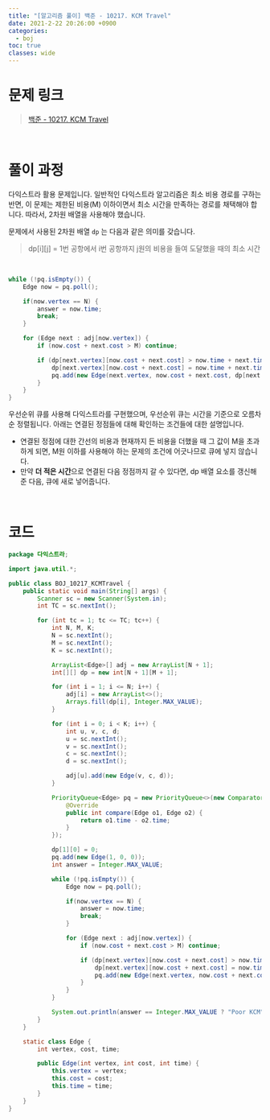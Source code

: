 ```yaml
---
title: "[알고리즘 풀이] 백준 - 10217. KCM Travel"
date: 2021-2-22 20:26:00 +0900
categories:
  - boj
toc: true
classes: wide
---
```


# 문제 링크

> [백준 - 10217. KCM Travel](https://www.acmicpc.net/problem/10217)

<br>

# 풀이 과정

다익스트라 활용 문제입니다. 일반적인 다익스트라 알고리즘은 최소 비용 경로를 구하는 반면, 이 문제는 제한된 비용(M) 이하이면서 최소 시간을 만족하는 경로를 채택해야 합니다. 따라서, 2차원 배열을 사용해야 했습니다.

문제에서 사용된 2차원 배열 `dp` 는 다음과 같은 의미를 갖습니다.

> dp[i][j] = 1번 공항에서 i번 공항까지 j원의 비용을 들여 도달했을 때의 최소 시간


<br>

```java
while (!pq.isEmpty()) {
    Edge now = pq.poll();

    if(now.vertex == N) {
        answer = now.time;
        break;
    }

    for (Edge next : adj[now.vertex]) {
        if (now.cost + next.cost > M) continue;

        if (dp[next.vertex][now.cost + next.cost] > now.time + next.time) {
            dp[next.vertex][now.cost + next.cost] = now.time + next.time;
            pq.add(new Edge(next.vertex, now.cost + next.cost, dp[next.vertex][now.cost + next.cost]));
        }
    }
}
```

우선순위 큐를 사용해 다익스트라를 구현했으며, 우선순위 큐는 시간을 기준으로 오름차순 정렬됩니다. 아래는 연결된 정점들에 대해 확인하는 조건들에 대한 설명입니다.

- 연결된 정점에 대한 간선의 비용과 현재까지 든 비용을 더했을 때 그 값이 M을 초과하게 되면, M원 이하를 사용해야 하는 문제의 조건에 어긋나므로 큐에 넣지 않습니다.
- 만약 **더 적은 시간**으로 연결된 다음 정점까지 갈 수 있다면, dp 배열 요소를 갱신해준 다음, 큐에 새로 넣어줍니다.


<br>

# 코드

```java
package 다익스트라;

import java.util.*;

public class BOJ_10217_KCMTravel {
    public static void main(String[] args) {
        Scanner sc = new Scanner(System.in);
        int TC = sc.nextInt();

        for (int tc = 1; tc <= TC; tc++) {
            int N, M, K;
            N = sc.nextInt();
            M = sc.nextInt();
            K = sc.nextInt();

            ArrayList<Edge>[] adj = new ArrayList[N + 1];
            int[][] dp = new int[N + 1][M + 1];

            for (int i = 1; i <= N; i++) {
                adj[i] = new ArrayList<>();
                Arrays.fill(dp[i], Integer.MAX_VALUE);
            }

            for (int i = 0; i < K; i++) {
                int u, v, c, d;
                u = sc.nextInt();
                v = sc.nextInt();
                c = sc.nextInt();
                d = sc.nextInt();

                adj[u].add(new Edge(v, c, d));
            }

            PriorityQueue<Edge> pq = new PriorityQueue<>(new Comparator<Edge>() {
                @Override
                public int compare(Edge o1, Edge o2) {
                    return o1.time - o2.time;
                }
            });

            dp[1][0] = 0;
            pq.add(new Edge(1, 0, 0));
            int answer = Integer.MAX_VALUE;

            while (!pq.isEmpty()) {
                Edge now = pq.poll();

                if(now.vertex == N) {
                    answer = now.time;
                    break;
                }

                for (Edge next : adj[now.vertex]) {
                    if (now.cost + next.cost > M) continue;

                    if (dp[next.vertex][now.cost + next.cost] > now.time + next.time) {
                        dp[next.vertex][now.cost + next.cost] = now.time + next.time;
                        pq.add(new Edge(next.vertex, now.cost + next.cost, dp[next.vertex][now.cost + next.cost]));
                    }
                }
            }

            System.out.println(answer == Integer.MAX_VALUE ? "Poor KCM" : answer);
        }
    }

    static class Edge {
        int vertex, cost, time;

        public Edge(int vertex, int cost, int time) {
            this.vertex = vertex;
            this.cost = cost;
            this.time = time;
        }
    }
}
```